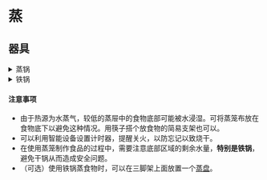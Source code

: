 # 蒸

## 器具

<details>
<summary>蒸锅</summary>

蒸锅为多层结构，最底部用于盛水，利用水开后产生的水蒸气的热量，加热上层食物。
#### 流程
蒸锅最底层加入适量水——将食物放于上层蒸屉中——蒸锅放于火上加热

</Details>

<Details>
<Summary>铁锅</summary>

如果没有蒸锅，只有普通的铁锅（非平底锅），可以在锅底放置一个三脚架，并注入足够的水，以此达到类似于蒸锅的效果。
#### 流程
铁锅底部加入足量水———放入三脚架———将食物置于三脚架上———开火关盖

</Details>

#### 注意事项

* 由于热源为水蒸气，较低的蒸屉中的食物底部可能被水浸湿。可将蒸笼布放在食物底下以避免这种情况。用筷子搭个放食物的简易支架也可以。
* 可以利用智能设备设置计时器，提醒关火，以防忘记以致烧干。
* 在使用蒸笼制作食品的过程中，需要注意底部区域的剩余水量，**特别是铁锅**，避免干锅从而造成安全问题。
* （可选）使用铁锅蒸食物时，可以在三脚架上面放置一个[蒸盘](./pic/蒸盘.jpg)。
